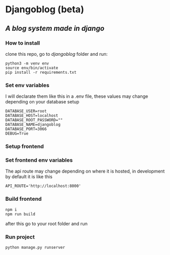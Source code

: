 # Djangoblog (beta)
## _A blog system made in django_

### How to install
clone this repo, go to *djangoblog* folder and run: 
```
python3 -m venv env
source env/bin/activate
pip install -r requirements.txt
```

### Set env variables 
I will declarate them like this in a .env file, these values may change depending on your database setup
```
DATABASE_USER=root
DATABASE_HOST=localhost
DATABASE_ROOT_PASSWORD=""
DATABASE_NAME=djangoblog
DATABASE_PORT=3066
DEBUG=True

```

### Setup frontend

### Set frontend env variables
The api route may change depending on where it is hosted, in development by default it is like this
```
API_ROUTE='http://localhost:8000'
```

### Build frontend
```
npm i
npm run build
```

after this go to your root folder and run 
### Run project
```
python manage.py runserver
```
